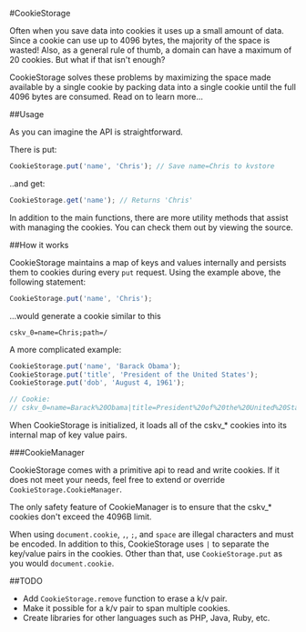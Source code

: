 #CookieStorage

Often when you save data into cookies it uses up a small amount of data. Since a cookie can use up to 4096 bytes, the majority of the space is wasted! Also, as a general rule of thumb, a domain can have a maximum of 20 cookies. But what if that isn't enough?

CookieStorage solves these problems by maximizing the space made available by a single cookie by packing data into a single cookie until the full 4096 bytes are consumed. Read on to learn more...

##Usage

As you can imagine the API is straightforward.

There is put:

```javascript
CookieStorage.put('name', 'Chris'); // Save name=Chris to kvstore
```

..and get:

```javascript
CookieStorage.get('name'); // Returns 'Chris'
```

In addition to the main functions, there are more utility methods that assist with managing the cookies. You can check them out by viewing the source.

##How it works

CookieStorage maintains a map of keys and values internally and persists them to cookies during every `put` request. Using the example above, the following statement:

```javascript
CookieStorage.put('name', 'Chris');
```

...would generate a cookie similar to this

```
cskv_0=name=Chris;path=/
```

A more complicated example:


```javascript
CookieStorage.put('name', 'Barack Obama');
CookieStorage.put('title', 'President of the United States');
CookieStorage.put('dob', 'August 4, 1961');

// Cookie:
// cskv_0=name=Barack%20Obama|title=President%20of%20the%20United%20States|dob=August%204%2C%201961;path=/
```

When CookieStorage is initialized, it loads all of the cskv_* cookies into its internal map of key value pairs.

###CookieManager

CookieStorage comes with a primitive api to read and write cookies. If it does not meet your needs, feel free to extend or override `CookieStorage.CookieManager`.

The only safety feature of CookieManager is to ensure that the cskv_* cookies don't exceed the 4096B limit.

When using `document.cookie`, `,`, `;`, and `space` are illegal characters and must be encoded. In addition to this, CookieStorage uses `|` to separate the key/value pairs in the cookies. Other than that, use `CookieStorage.put` as you would `document.cookie`.

##TODO
* Add `CookieStorage.remove` function to erase a k/v pair.
* Make it possible for a k/v pair to span multiple cookies.
* Create libraries for other languages such as PHP, Java, Ruby, etc.

